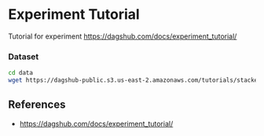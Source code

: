 # Experiment Tutorial

Tutorial for experiment
https://dagshub.com/docs/experiment_tutorial/


### Dataset

```sh
cd data
wget https://dagshub-public.s3.us-east-2.amazonaws.com/tutorials/stackexchange/CrossValidated-Questions-Nov-2020.csv
```


## References

- https://dagshub.com/docs/experiment_tutorial/